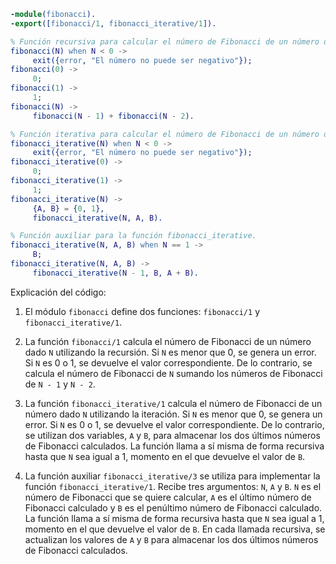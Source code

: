 ```erlang
-module(fibonacci).
-export([fibonacci/1, fibonacci_iterative/1]).

% Función recursiva para calcular el número de Fibonacci de un número dado.
fibonacci(N) when N < 0 -> 
     exit({error, "El número no puede ser negativo"});
fibonacci(0) ->
     0;
fibonacci(1) ->
     1;
fibonacci(N) ->
     fibonacci(N - 1) + fibonacci(N - 2).

% Función iterativa para calcular el número de Fibonacci de un número dado.
fibonacci_iterative(N) when N < 0 ->
     exit({error, "El número no puede ser negativo"});
fibonacci_iterative(0) ->
     0;
fibonacci_iterative(1) ->
     1;
fibonacci_iterative(N) ->
     {A, B} = {0, 1},
     fibonacci_iterative(N, A, B).

% Función auxiliar para la función fibonacci_iterative.
fibonacci_iterative(N, A, B) when N == 1 ->
     B;
fibonacci_iterative(N, A, B) ->
     fibonacci_iterative(N - 1, B, A + B).
```

Explicación del código:

1. El módulo `fibonacci` define dos funciones: `fibonacci/1` y `fibonacci_iterative/1`.

2. La función `fibonacci/1` calcula el número de Fibonacci de un número dado `N` utilizando la recursión. Si `N` es menor que 0, se genera un error. Si `N` es 0 o 1, se devuelve el valor correspondiente. De lo contrario, se calcula el número de Fibonacci de `N` sumando los números de Fibonacci de `N - 1` y `N - 2`.

3. La función `fibonacci_iterative/1` calcula el número de Fibonacci de un número dado `N` utilizando la iteración. Si `N` es menor que 0, se genera un error. Si `N` es 0 o 1, se devuelve el valor correspondiente. De lo contrario, se utilizan dos variables, `A` y `B`, para almacenar los dos últimos números de Fibonacci calculados. La función llama a sí misma de forma recursiva hasta que `N` sea igual a 1, momento en el que devuelve el valor de `B`.

4. La función auxiliar `fibonacci_iterative/3` se utiliza para implementar la función `fibonacci_iterative/1`. Recibe tres argumentos: `N`, `A` y `B`. `N` es el número de Fibonacci que se quiere calcular, `A` es el último número de Fibonacci calculado y `B` es el penúltimo número de Fibonacci calculado. La función llama a sí misma de forma recursiva hasta que `N` sea igual a 1, momento en el que devuelve el valor de `B`. En cada llamada recursiva, se actualizan los valores de `A` y `B` para almacenar los dos últimos números de Fibonacci calculados.